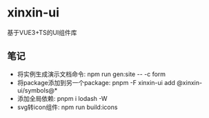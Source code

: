 # xinxin-ui
基于VUE3+TS的UI组件库


## 笔记
* 将实例生成演示文档命令: npm run gen:site -- -c form
* 将package添加到另一个package: pnpm -F xinxin-ui add @xinxin-ui/symbols@*
* 添加全局依赖: pnpm i lodash -W
* svg转icon组件: npm run build:icons